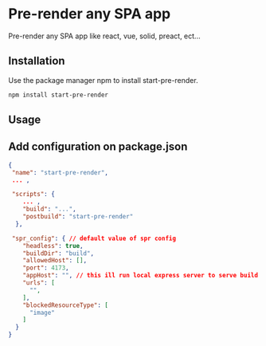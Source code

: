 # Pre-render any SPA app

Pre-render any SPA app like react, vue, solid, preact, ect...

## Installation

Use the package manager npm to install start-pre-render.

```bash
npm install start-pre-render
```

## Usage

## Add configuration on package.json

```json
{
 "name": "start-pre-render",
 ... ,

 "scripts": {
    ... ,
    "build": "...",
    "postbuild": "start-pre-render"
  },

 "spr_config": { // default value of spr config
    "headless": true,
    "buildDir": "build",
    "allowedHost": [],
    "port": 4173,
    "appHost": "", // this ill run local express server to serve build file. add url to pre-render from external url
    "urls": [
      "",
    ],
    "blockedResourceType": [
      "image"
    ]
  }
}
```
